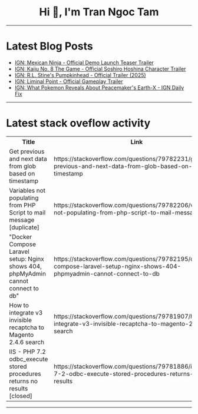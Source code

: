 <h1 align="center">Hi 👋, I'm Tran Ngoc Tam</h1>

---

# Latest Blog Posts 
<!-- BLOG-POST-LIST:START -->
- [IGN: Mexican Ninja - Official Demo Launch Teaser Trailer](https://dev.to/gg_news/ign-mexican-ninja-official-demo-launch-teaser-trailer-14ga)
- [IGN: Kaiju No. 8 The Game - Official Soshiro Hoshina Character Trailer](https://dev.to/gg_news/ign-kaiju-no-8-the-game-official-soshiro-hoshina-character-trailer-3f0n)
- [IGN: R.L. Stine&#39;s Pumpkinhead - Official Trailer &lpar;2025&rpar;](https://dev.to/gg_news/ign-rl-stines-pumpkinhead-official-trailer-2025-77a)
- [IGN: Liminal Point - Official Gameplay Trailer](https://dev.to/gg_news/ign-liminal-point-official-gameplay-trailer-1pmo)
- [IGN: What Pokemon Reveals About Peacemaker&#39;s Earth-X - IGN Daily Fix](https://dev.to/gg_news/ign-what-pokemon-reveals-about-peacemakers-earth-x-ign-daily-fix-1khh)
<!-- BLOG-POST-LIST:END -->

---

# Latest stack oveflow activity
<table>
  <tr><th>Title</th><th>Link</th></tr>
  <!-- STACKOVERFLOW:START --><tr><td>Get previous and next data from glob based on timestamp</td><td>https://stackoverflow.com/questions/79782231/get-previous-and-next-data-from-glob-based-on-timestamp</td></tr><tr><td>Variables not populating from PHP Script to mail message [duplicate]</td><td>https://stackoverflow.com/questions/79782206/variables-not-populating-from-php-script-to-mail-message</td></tr><tr><td>&quot;Docker Compose Laravel setup: Nginx shows 404, phpMyAdmin cannot connect to db&quot;</td><td>https://stackoverflow.com/questions/79782195/docker-compose-laravel-setup-nginx-shows-404-phpmyadmin-cannot-connect-to-db</td></tr><tr><td>How to integrate v3 invisible recaptcha to Magento 2.4.6 search</td><td>https://stackoverflow.com/questions/79781907/how-to-integrate-v3-invisible-recaptcha-to-magento-2-4-6-search</td></tr><tr><td>IIS - PHP 7.2 odbc_execute stored procedures returns no results [closed]</td><td>https://stackoverflow.com/questions/79781886/iis-php-7-2-odbc-execute-stored-procedures-returns-no-results</td></tr><!-- STACKOVERFLOW:END -->
</table>

---


